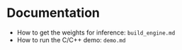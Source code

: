# Documentation
- How to get the weights for inference: `build_engine.md`
- How to run the C/C++ demo: `demo.md`